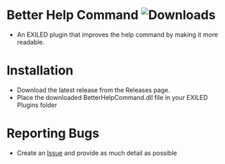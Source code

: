 ﻿# Better Help Command ![Downloads](https://img.shields.io/github/downloads/Misfiy/EffectKeeper/total)
* An EXILED plugin that improves the help command by making it more readable.

# Installation
* Download the latest release from the Releases page.
* Place the downloaded BetterHelpCommand.dll file in your EXILED Plugins folder

# Reporting Bugs
* Create an [Issue](https://github.com/louis1706/BetterHelpCommand/issues) and provide as much detail as possible